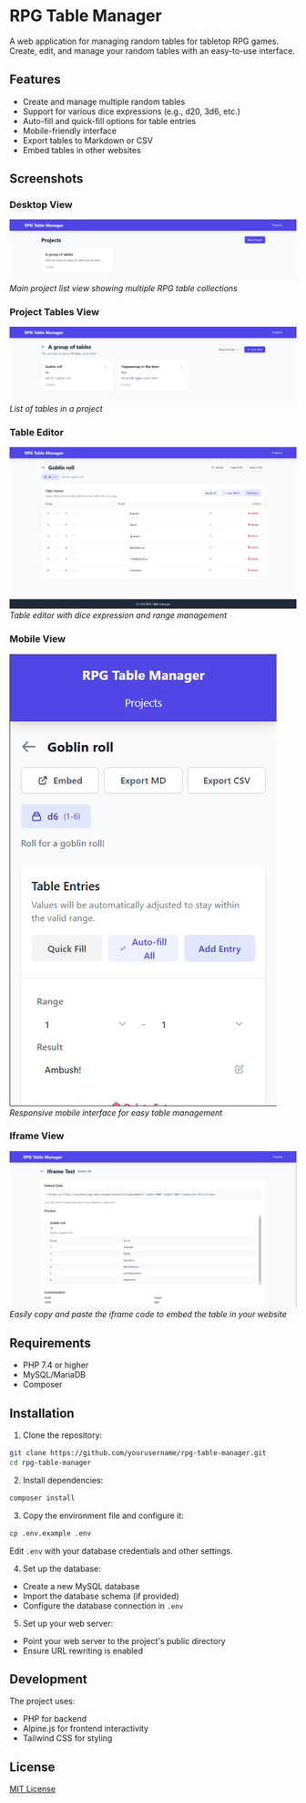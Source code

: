 # RPG Table Manager

A web application for managing random tables for tabletop RPG games. Create, edit, and manage your random tables with an easy-to-use interface.

## Features

- Create and manage multiple random tables
- Support for various dice expressions (e.g., d20, 3d6, etc.)
- Auto-fill and quick-fill options for table entries
- Mobile-friendly interface
- Export tables to Markdown or CSV
- Embed tables in other websites

## Screenshots

### Desktop View
![Project List](docs/images/project-list.png)
*Main project list view showing multiple RPG table collections*

### Project Tables View
![Project List](docs/images/project-tables-view.png)
*List of tables in a project*

### Table Editor
![Table Editor](docs/images/table-editor.png)
*Table editor with dice expression and range management*

### Mobile View
![Mobile Table View](docs/images/mobile-table-view.png)
*Responsive mobile interface for easy table management*

### Iframe View
![Iframe View](docs/images/iframe-view.png)
*Easily copy and paste the iframe code to embed the table in your website*

## Requirements

- PHP 7.4 or higher
- MySQL/MariaDB
- Composer

## Installation

1. Clone the repository:
```bash
git clone https://github.com/yourusername/rpg-table-manager.git
cd rpg-table-manager
```

2. Install dependencies:
```bash
composer install
```

3. Copy the environment file and configure it:
```bash
cp .env.example .env
```
Edit `.env` with your database credentials and other settings.

4. Set up the database:
- Create a new MySQL database
- Import the database schema (if provided)
- Configure the database connection in `.env`

5. Set up your web server:
- Point your web server to the project's public directory
- Ensure URL rewriting is enabled

## Development

The project uses:
- PHP for backend
- Alpine.js for frontend interactivity
- Tailwind CSS for styling

## License

[MIT License](LICENSE) 
